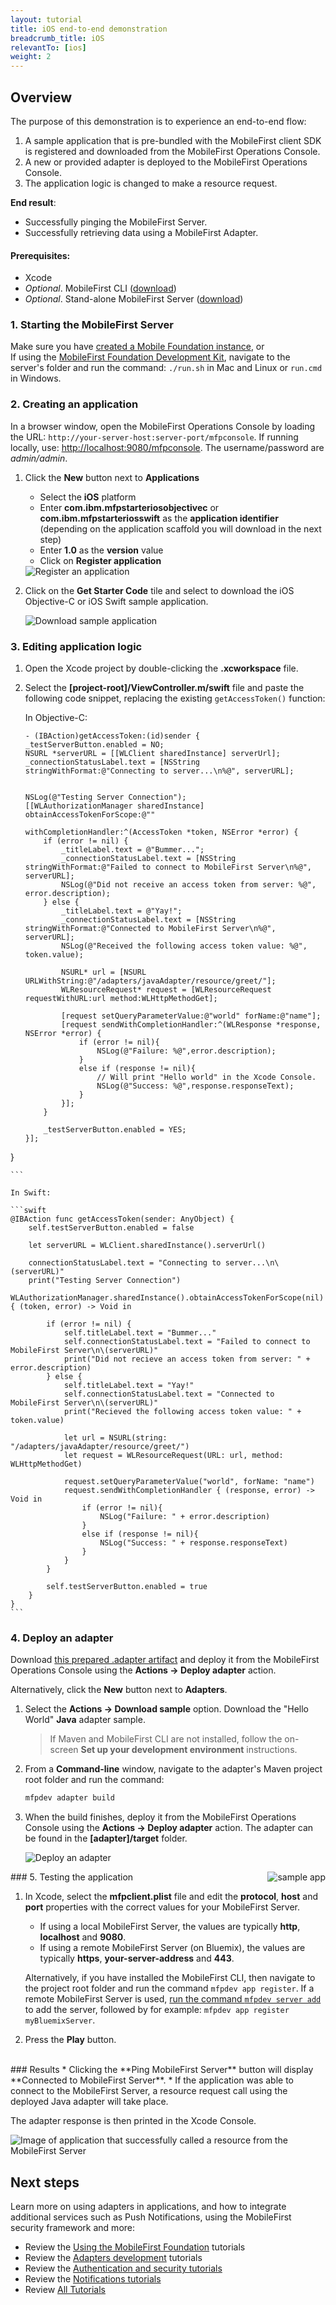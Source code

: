 ```yaml
---
layout: tutorial
title: iOS end-to-end demonstration
breadcrumb_title: iOS
relevantTo: [ios]
weight: 2
---
```

## Overview
The purpose of this demonstration is to experience an end-to-end flow:

1. A sample application that is pre-bundled with the MobileFirst client SDK is registered and downloaded from the MobileFirst Operations Console.
2. A new or provided adapter is deployed to the MobileFirst Operations Console.  
3. The application logic is changed to make a resource request.

**End result**:

* Successfully pinging the MobileFirst Server.
* Successfully retrieving data using a MobileFirst Adapter.

#### Prerequisites:

* Xcode
* *Optional*. MobileFirst CLI ([download]({{site.baseurl}}/downloads))
* *Optional*. Stand-alone MobileFirst Server ([download]({{site.baseurl}}/downloads))

### 1. Starting the MobileFirst Server
Make sure you have [created a Mobile Foundation instance](../../bluemix/using-mobile-foundation), or  
If using the [MobileFirst Foundation Development Kit](../../installation-configuration/development/mobilefirst), navigate to the server's folder and run the command: `./run.sh` in Mac and Linux or `run.cmd` in Windows.

### 2. Creating an application

In a browser window, open the MobileFirst Operations Console by loading the URL: `http://your-server-host:server-port/mfpconsole`. If running locally, use: [http://localhost:9080/mfpconsole](http://localhost:9080/mfpconsole). The username/password are *admin/admin*.
 
1. Click the **New** button next to **Applications**
    * Select the **iOS** platform
    * Enter **com.ibm.mfpstarteriosobjectivec** or **com.ibm.mfpstarteriosswift** as the **application identifier** (depending on the application scaffold you will download in the next step)
    * Enter **1.0** as the **version** value
    * Click on **Register application**
    
    <img class="gifplayer" alt="Register an application" src="register-an-application-ios.png"/>
 
2. Click on the **Get Starter Code** tile and select to download the iOS Objective-C or iOS Swift sample application.

    <img class="gifplayer" alt="Download sample application" src="download-starter-code-ios.png"/>
    
### 3. Editing application logic

1. Open the Xcode project by double-clicking the **.xcworkspace** file.

2. Select the **[project-root]/ViewController.m/swift** file and paste the following code snippet, replacing the existing `getAccessToken()` function:
 
    In Objective-C:

    ```objc
    - (IBAction)getAccessToken:(id)sender {
    _testServerButton.enabled = NO;
    NSURL *serverURL = [[WLClient sharedInstance] serverUrl];
    _connectionStatusLabel.text = [NSString stringWithFormat:@"Connecting to server...\n%@", serverURL];
    
    
    NSLog(@"Testing Server Connection");
    [[WLAuthorizationManager sharedInstance] obtainAccessTokenForScope:@""
                                                 withCompletionHandler:^(AccessToken *token, NSError *error) {
        if (error != nil) {
            _titleLabel.text = @"Bummer...";
            _connectionStatusLabel.text = [NSString stringWithFormat:@"Failed to connect to MobileFirst Server\n%@", serverURL];
            NSLog(@"Did not receive an access token from server: %@", error.description);
        } else {
            _titleLabel.text = @"Yay!";
            _connectionStatusLabel.text = [NSString stringWithFormat:@"Connected to MobileFirst Server\n%@", serverURL];
            NSLog(@"Received the following access token value: %@", token.value);
            
            NSURL* url = [NSURL URLWithString:@"/adapters/javaAdapter/resource/greet/"];
            WLResourceRequest* request = [WLResourceRequest requestWithURL:url method:WLHttpMethodGet];
            
            [request setQueryParameterValue:@"world" forName:@"name"];
            [request sendWithCompletionHandler:^(WLResponse *response, NSError *error) {
                if (error != nil){
                    NSLog(@"Failure: %@",error.description);
                }
                else if (response != nil){
                    // Will print "Hello world" in the Xcode Console.
                    NSLog(@"Success: %@",response.responseText);
                }
            }];
        }

        _testServerButton.enabled = YES;
    }];
}

    ```
    
    In Swift:
    
    ```swift
    @IBAction func getAccessToken(sender: AnyObject) {
        self.testServerButton.enabled = false
        
        let serverURL = WLClient.sharedInstance().serverUrl()
        
        connectionStatusLabel.text = "Connecting to server...\n\(serverURL)"
        print("Testing Server Connection")
        WLAuthorizationManager.sharedInstance().obtainAccessTokenForScope(nil) { (token, error) -> Void in
            
            if (error != nil) {
                self.titleLabel.text = "Bummer..."
                self.connectionStatusLabel.text = "Failed to connect to MobileFirst Server\n\(serverURL)"
                print("Did not recieve an access token from server: " + error.description)
            } else {
                self.titleLabel.text = "Yay!"
                self.connectionStatusLabel.text = "Connected to MobileFirst Server\n\(serverURL)"
                print("Recieved the following access token value: " + token.value)
                
                let url = NSURL(string: "/adapters/javaAdapter/resource/greet/")
                let request = WLResourceRequest(URL: url, method: WLHttpMethodGet)
                
                request.setQueryParameterValue("world", forName: "name")
                request.sendWithCompletionHandler { (response, error) -> Void in
                    if (error != nil){
                        NSLog("Failure: " + error.description)
                    }
                    else if (response != nil){
                        NSLog("Success: " + response.responseText)
                    }
                }
            }
            
            self.testServerButton.enabled = true
        }
    }
    ```

### 4. Deploy an adapter
Download [this prepared .adapter artifact](../javaAdapter.adapter) and deploy it from the MobileFirst Operations Console using the **Actions → Deploy adapter** action.

Alternatively, click the **New** button next to **Adapters**.  
        
1. Select the **Actions → Download sample** option. Download the "Hello World" **Java** adapter sample.

    > If Maven and MobileFirst CLI are not installed, follow the on-screen **Set up your development environment** instructions.

2. From a **Command-line** window, navigate to the adapter's Maven project root folder and run the command:

    ```bash
    mfpdev adapter build
    ```

3. When the build finishes, deploy it from the MobileFirst Operations Console using the **Actions → Deploy adapter** action. The adapter can be found in the **[adapter]/target** folder. 

    <img class="gifplayer" alt="Deploy an adapter" src="create-an-adapter.png"/>   

<img src="iosQuickStart.png" alt="sample app" style="float:right"/>
### 5. Testing the application

1. In Xcode, select the **mfpclient.plist** file and edit the **protocol**, **host** and **port** properties with the correct values for your MobileFirst Server.
    * If using a local MobileFirst Server, the values are typically **http**, **localhost** and **9080**.
    * If using a remote MobileFirst Server (on Bluemix), the values are typically **https**, **your-server-address** and **443**.
     
    Alternatively, if you have installed the MobileFirst CLI, then navigate to the project root folder and run the command `mfpdev app register`. If a remote MobileFirst Server is used, [run the command `mfpdev server add`](../../app-dev/using-mobilefirst-cli-to-manage-mobilefirst-artifacts/#add-a-new-server-instance) to add the server, followed by for example: `mfpdev app register myBluemixServer`.

2. Press the **Play** button.

<br clear="all"/>
### Results
* Clicking the **Ping MobileFirst Server** button will display **Connected to MobileFirst Server**.
* If the application was able to connect to the MobileFirst Server, a resource request call using the deployed Java adapter will take place.

The adapter response is then printed in the Xcode Console.

![Image of application that successfully called a resource from the MobileFirst Server ](success_response.png)

## Next steps
Learn more on using adapters in applications, and how to integrate additional services such as Push Notifications, using the MobileFirst security framework and more:

- Review the [Using the MobileFirst Foundation](../../app-dev/) tutorials
- Review the [Adapters development](../../adapters/) tutorials
- Review the [Authentication and security tutorials](../../authentication-and-security/)
- Review the [Notifications tutorials](../../notifications/)
- Review [All Tutorials](../../all-tutorials)
